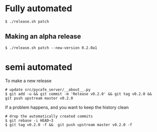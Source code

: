 # Fully automated

    $ ./release.sh patch

## Making an alpha release

    $ ./release.sh patch --new-version 0.2.0a1

# semi automated

To make a new release

```
# update src/pycafe_server/__about__.py
$ git add -u && git commit -m 'Release v0.2.0' && git tag v0.2.0 && git push upstream master v0.2.0
```

If a problem happens, and you want to keep the history clean

```
# drop the automatically created commits
$ git rebase -i HEAD~3
$ git tag v0.2.0 -f &&  git push upstream master v0.2.0 -f
```
